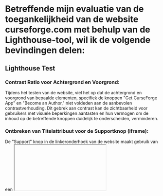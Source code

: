 # Betreffende mijn evaluatie van de toegankelijkheid van de website curseforge.com met behulp van de Lighthouse-tool, wil ik de volgende bevindingen delen:

## Lighthouse Test

### Contrast Ratio voor Achtergrond en Voorgrond:
Tijdens het testen van de website, viel het op dat de achtergrond en voorgrond van bepaalde elementen, specifiek de knoppen "Get CurseForge App" en "Become an Author," niet voldeden aan de aanbevolen contrastverhouding. Dit gebrek aan contrast kan de zichtbaarheid voor gebruikers met visuele beperkingen aantasten en hun vermogen om de inhoud op de betreffende knoppen duidelijk te onderscheiden, verminderen.

### Ontbreken van Titelattribuut voor de Supportknop (iframe):
De "Support" knop in de linkeronderhoek van de website maakt gebruik van een <iframe>-element. Het viel op dat dit <iframe>-element geen duidelijke en beschrijvende titel heeft. Dit gebrek aan een titelattribuut kan de bruikbaarheid voor gebruikers met screenreaders verminderen, omdat het hen niet voorziet van voldoende context om te begrijpen wat de functie van dit element is.

### Ontoereikende Benaming van Directe Links:
Binnen de website werden directe links waargenomen die geen duidelijke of onderscheidende namen hadden. Dit gebrek aan expliciete benaming kan problematisch zijn voor gebruikers met gehoorbeperkingen, aangezien het hen niet in staat stelt om de links op basis van hun auditieve inhoud gemakkelijk te identificeren. Een meer beschrijvende benaming van deze links zou de toegankelijkheid van de website verbeteren.


<img src="https://i.imgur.com/P8AUxG5.png" alt="Your Image" width="800">



## Handmatige Test

### Tab Toets Test
Met de Tab toets heb ik elke button kunnen bereiken en heb ik geen problemen vernomen, en dus heb ik geen problemen kunnen verholpen.
Wat mij wel op viel is dat als de Tab toets in de "Search Bar" komt te staan, dat het eerst alle 8 spel categorien voorbij gaat.

### Screen Reader Test
De Screen Reader-test op curseforge.com verliep vlot vanwege de doordachte implementatie van alle h1 tot h4 elementen, die op een logische en gestructureerde manier zijn aangekondigd, wat de toegankelijkheid en gebruiksvriendelijkheid van de website aanzienlijk verbetert.

### Interactieve elementen
Voor Curseforge.com zijn alle interactieve elementen zorgvuldig ontworpen. Een duidelijke header met een goede contrast ratio, een grote search bar in het midden en locale projecten die tot elk spel behoort.

### Headings & landmarks
De website, Curseforge.com, is opgebouwd met een <main> structuur. Ik heb slechts één h1-element op de pagina gevonden, de rest van de website is opgebouwd uit modules en inline scripts die de functionaliteit uitvoeren.

